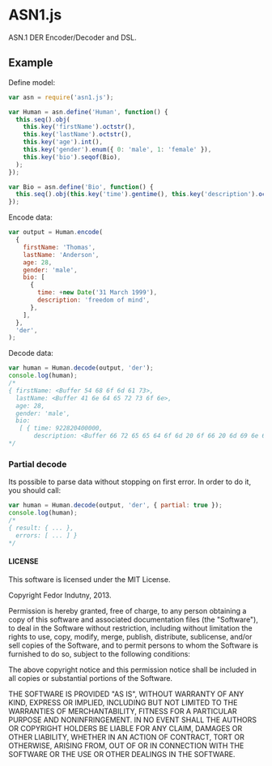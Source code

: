 # ASN1.js

ASN.1 DER Encoder/Decoder and DSL.

## Example

Define model:

```javascript
var asn = require('asn1.js');

var Human = asn.define('Human', function() {
  this.seq().obj(
    this.key('firstName').octstr(),
    this.key('lastName').octstr(),
    this.key('age').int(),
    this.key('gender').enum({ 0: 'male', 1: 'female' }),
    this.key('bio').seqof(Bio),
  );
});

var Bio = asn.define('Bio', function() {
  this.seq().obj(this.key('time').gentime(), this.key('description').octstr());
});
```

Encode data:

```javascript
var output = Human.encode(
  {
    firstName: 'Thomas',
    lastName: 'Anderson',
    age: 28,
    gender: 'male',
    bio: [
      {
        time: +new Date('31 March 1999'),
        description: 'freedom of mind',
      },
    ],
  },
  'der',
);
```

Decode data:

```javascript
var human = Human.decode(output, 'der');
console.log(human);
/*
{ firstName: <Buffer 54 68 6f 6d 61 73>,
  lastName: <Buffer 41 6e 64 65 72 73 6f 6e>,
  age: 28,
  gender: 'male',
  bio:
   [ { time: 922820400000,
       description: <Buffer 66 72 65 65 64 6f 6d 20 6f 66 20 6d 69 6e 64> } ] }
*/
```

### Partial decode

Its possible to parse data without stopping on first error. In order to do it,
you should call:

```javascript
var human = Human.decode(output, 'der', { partial: true });
console.log(human);
/*
{ result: { ... },
  errors: [ ... ] }
*/
```

#### LICENSE

This software is licensed under the MIT License.

Copyright Fedor Indutny, 2013.

Permission is hereby granted, free of charge, to any person obtaining a
copy of this software and associated documentation files (the
"Software"), to deal in the Software without restriction, including
without limitation the rights to use, copy, modify, merge, publish,
distribute, sublicense, and/or sell copies of the Software, and to permit
persons to whom the Software is furnished to do so, subject to the
following conditions:

The above copyright notice and this permission notice shall be included
in all copies or substantial portions of the Software.

THE SOFTWARE IS PROVIDED "AS IS", WITHOUT WARRANTY OF ANY KIND, EXPRESS
OR IMPLIED, INCLUDING BUT NOT LIMITED TO THE WARRANTIES OF
MERCHANTABILITY, FITNESS FOR A PARTICULAR PURPOSE AND NONINFRINGEMENT. IN
NO EVENT SHALL THE AUTHORS OR COPYRIGHT HOLDERS BE LIABLE FOR ANY CLAIM,
DAMAGES OR OTHER LIABILITY, WHETHER IN AN ACTION OF CONTRACT, TORT OR
OTHERWISE, ARISING FROM, OUT OF OR IN CONNECTION WITH THE SOFTWARE OR THE
USE OR OTHER DEALINGS IN THE SOFTWARE.
